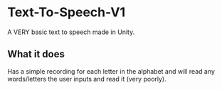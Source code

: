 # Text-To-Speech-V1
A VERY basic text to speech made in Unity.

## What it does
Has a simple recording for each letter in the alphabet and will read any words/letters the user inputs and read it (very poorly).
